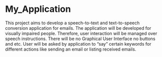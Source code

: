 # My_Application
This project aims to develop a speech-to-text and text-to-speech conversion application for emails. 
The application will be developed for visually impaired people. Therefore, user interaction will be managed over speech instructions. 
There will be no Graphical User Interface no buttons and etc. User will be asked by application to “say” certain keywords for different actions like sending an email or listing received emails.
